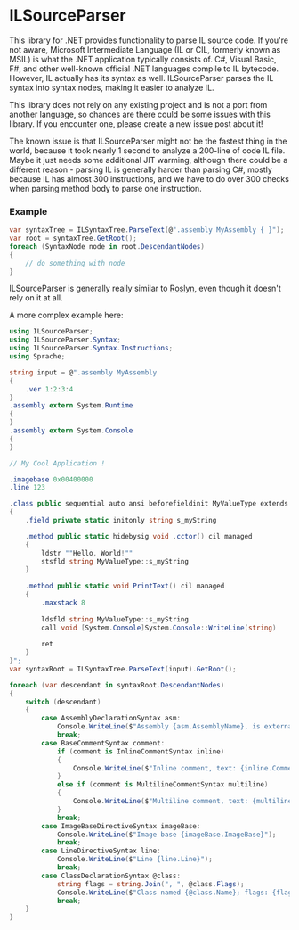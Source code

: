 # ILSourceParser
This library for .NET provides functionality to parse IL source code. If you're not aware, Microsoft Intermediate Language (IL or CIL, formerly known as MSIL) is
what the .NET application typically consists of. C#, Visual Basic, F#, and other well-known official .NET languages compile to IL bytecode. However,
IL actually has its syntax as well. ILSourceParser parses the IL syntax into syntax nodes, making it easier to analyze IL.

This library does not rely on any existing project and is not a port from another language, so chances are there could be some issues with this library. If
you encounter one, please create a new issue post about it!

The known issue is that ILSourceParser might not be the fastest thing in the world, because it took nearly 1 second to analyze a 200-line of code IL file. Maybe
it just needs some additional JIT warming, although there could be a different reason - parsing IL is generally harder than parsing C#, mostly because IL has almost 300
instructions, and we have to do over 300 checks when parsing method body to parse one instruction.

### Example
```cs
var syntaxTree = ILSyntaxTree.ParseText(@".assembly MyAssembly { }");
var root = syntaxTree.GetRoot();
foreach (SyntaxNode node in root.DescendantNodes)
{
    // do something with node
}
```
ILSourceParser is generally really similar to [Roslyn](https://github.com/dotnet/roslyn), even though it doesn't rely on it at all.

A more complex example here:
```cs
using ILSourceParser;
using ILSourceParser.Syntax;
using ILSourceParser.Syntax.Instructions;
using Sprache;

string input = @".assembly MyAssembly
{
    .ver 1:2:3:4
}
.assembly extern System.Runtime
{
}
.assembly extern System.Console
{
}

// My Cool Application !

.imagebase 0x00400000
.line 123

.class public sequential auto ansi beforefieldinit MyValueType extends [System.Runtime]System.ValueType
{
    .field private static initonly string s_myString

    .method public static hidebysig void .cctor() cil managed
    {
        ldstr ""Hello, World!""
        stsfld string MyValueType::s_myString
    }
    
    .method public static void PrintText() cil managed
    {
        .maxstack 8
        
        ldsfld string MyValueType::s_myString
        call void [System.Console]System.Console::WriteLine(string)
        
        ret
    }
}";
var syntaxRoot = ILSyntaxTree.ParseText(input).GetRoot();

foreach (var descendant in syntaxRoot.DescendantNodes)
{
    switch (descendant)
    {
        case AssemblyDeclarationSyntax asm:
            Console.WriteLine($"Assembly {asm.AssemblyName}, is external: {asm.IsExtern}");
            break;
        case BaseCommentSyntax comment:
            if (comment is InlineCommentSyntax inline)
            {
                Console.WriteLine($"Inline comment, text: {inline.CommentText}");
            }
            else if (comment is MultilineCommentSyntax multiline)
            {
                Console.WriteLine($"Multiline comment, text: {multiline.CommentText}");
            }
            break;
        case ImageBaseDirectiveSyntax imageBase:
            Console.WriteLine($"Image base {imageBase.ImageBase}");
            break;
        case LineDirectiveSyntax line:
            Console.WriteLine($"Line {line.Line}");
            break;
        case ClassDeclarationSyntax @class:
            string flags = string.Join(", ", @class.Flags);
            Console.WriteLine($"Class named {@class.Name}; flags: {flags}");
            break;
    }
}
```
